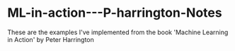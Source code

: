 # ML-in-action---P-harrington-Notes
These are the examples I've implemented from the book 'Machine Learning in Action' by Peter Harrington
